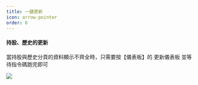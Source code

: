 ```yaml
---
title: 一鍵更新
icon: arrow-pointer
order: 6
---
```


#### 持股、歷史的更新

當持股與歷史分頁的資料顯示不齊全時，只需要按【儀表板】的 <Badge>更新儀表板</Badge> 並等待指令碼跑完即可

![](/images/台股訂閱版/儀表板_一鍵更新.gif)